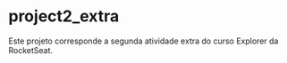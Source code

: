 # project2_extra
Este projeto corresponde a segunda atividade extra do curso Explorer da RocketSeat.
